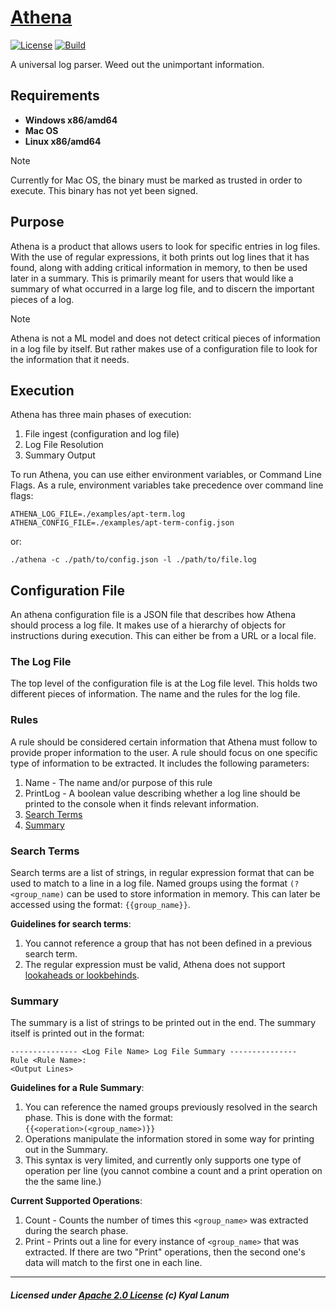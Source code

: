 # [Athena](https://github.com/kyallanum/athena)
[![License](https://img.shields.io/badge/License-Apache_2.0-green.svg)](https://opensource.org/licenses/Apache-2.0) 
[![Build](https://img.shields.io/github/actions/workflow/status/kyallanum/athena/go.yml)](https://github.com/kyallanum/athena/actions)  

A universal log parser. Weed out the unimportant information.

## Requirements
- **Windows x86/amd64**
- **Mac OS**
- **Linux x86/amd64**

> [!NOTE]  
> Currently for Mac OS, the binary must be marked as trusted in order to execute. This binary has not yet been signed.

## Purpose
Athena is a product that allows users to look for specific entries in log files. With the use of regular expressions, it both prints out log lines that it has found, along with adding critical information in memory, to then be used later in a summary. This is primarily meant for users that would like a summary of what occurred in a large log file, and to discern the important pieces of a log.

> [!NOTE]  
> Athena is not a ML model and does not detect critical pieces of information in a log file by itself. But rather makes use of a configuration file to look for the information that it needs.

## Execution
Athena has three main phases of execution:
1. File ingest (configuration and log file)
1. Log File Resolution
1. Summary Output

To run Athena, you can use either environment variables, or Command Line Flags. As a rule, environment variables take precedence over command line flags:
```
ATHENA_LOG_FILE=./examples/apt-term.log
ATHENA_CONFIG_FILE=./examples/apt-term-config.json
```

or:

```
./athena -c ./path/to/config.json -l ./path/to/file.log
```

## Configuration File
An athena configuration file is a JSON file that describes how Athena should process a log file. It makes use of a hierarchy of objects for instructions during execution. This can either be from a URL or a local file.

### The Log File
The top level of the configuration file is at the Log file level. This holds two different pieces of information. The name and the rules for the log file.

### Rules
A rule should be considered certain information that Athena must follow to provide proper information to the user. A rule should focus on one specific type of information to be extracted. It includes the following parameters:  
1. Name - The name and/or purpose of this rule
1. PrintLog - A boolean value describing whether a log line should be printed to the console when it finds relevant information.
1. [Search Terms](#search-terms)
1. [Summary](#summary)

### Search Terms
Search terms are a list of strings, in regular expression format that can be used to match to a line in a log file. Named groups using the format ``(?<group_name)`` can be used to store information in memory. This can later be accessed using the format: ``{{group_name}}``.

**Guidelines for search terms**:
1. You cannot reference a group that has not been defined in a previous search term.
1. The regular expression must be valid, Athena does not support [lookaheads or lookbehinds](https://www.regular-expressions.info/lookaround.html/).

### Summary
The summary is a list of strings to be printed out in the end. The summary itself is printed out in the format:
```
--------------- <Log File Name> Log File Summary ---------------
Rule <Rule Name>:
<Output Lines>
```

**Guidelines for a Rule Summary**:
1. You can reference the named groups previously resolved in the search phase. This is done with the format:  
 ``{{<operation>(<group_name>)}}``
1. Operations manipulate the information stored in some way for printing out in the Summary.
1. This syntax is very limited, and currently only supports one type of operation per line (you cannot combine a count and a print operation on the the same line.)

**Current Supported Operations**:  
1. Count - Counts the number of times this ``<group_name>`` was extracted during the search phase.
1. Print - Prints out a line for every instance of ``<group_name>`` that was extracted. If there are two "Print" operations, then the second one's data will match to the first one in each line.

---
##### Licensed under [Apache 2.0 License](https://opensource.org/license/apache-2-0/) (c) Kyal Lanum
